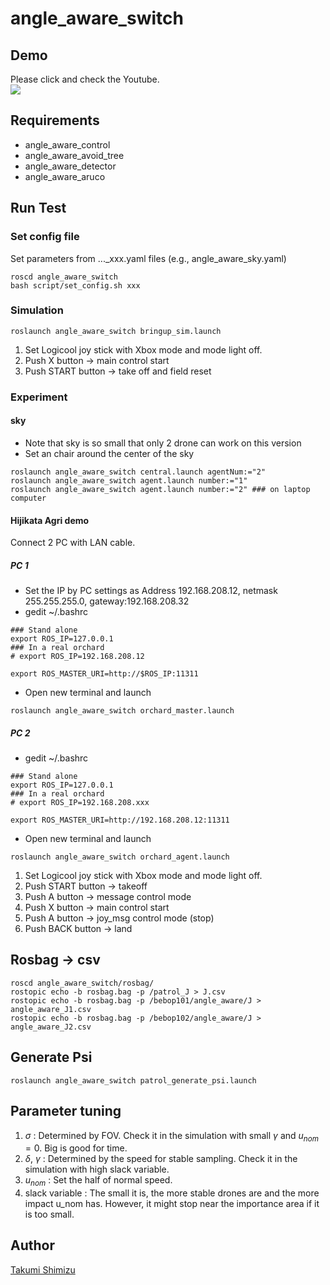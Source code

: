 # angle_aware_switch

## Demo
Please click and check the Youtube.   
[![](https://img.youtube.com/vi/LOIGUzbYuJA/0.jpg)](https://www.youtube.com/watch?v=LOIGUzbYuJA)

## Requirements
- angle_aware_control
- angle_aware_avoid_tree
- angle_aware_detector
- angle_aware_aruco

## Run Test
### Set config file
Set parameters from ..._xxx.yaml files (e.g., angle_aware_sky.yaml)
``` 
roscd angle_aware_switch
bash script/set_config.sh xxx
```

### Simulation
```
roslaunch angle_aware_switch bringup_sim.launch
```
1. Set Logicool joy stick with Xbox mode and mode light off.
1. Push X button -> main control start
1. Push START button -> take off and field reset

### Experiment
#### sky 
- Note that sky is so small that only 2 drone can work on this version
- Set an chair around the center of the sky
```
roslaunch angle_aware_switch central.launch agentNum:="2"
roslaunch angle_aware_switch agent.launch number:="1"
roslaunch angle_aware_switch agent.launch number:="2" ### on laptop computer
```

#### Hijikata Agri demo
Connect 2 PC with LAN cable.
##### PC 1
- Set the IP  by PC settings as Address 192.168.208.12, netmask 255.255.255.0, gateway:192.168.208.32
- gedit ~/.bashrc
```
### Stand alone
export ROS_IP=127.0.0.1
### In a real orchard
# export ROS_IP=192.168.208.12

export ROS_MASTER_URI=http://$ROS_IP:11311
```
- Open new terminal and launch
```
roslaunch angle_aware_switch orchard_master.launch
```
##### PC 2
- gedit ~/.bashrc
```
### Stand alone
export ROS_IP=127.0.0.1
### In a real orchard
# export ROS_IP=192.168.208.xxx

export ROS_MASTER_URI=http://192.168.208.12:11311
```
- Open new terminal and launch
```
roslaunch angle_aware_switch orchard_agent.launch
```
1. Set Logicool joy stick with Xbox mode and mode light off.
1. Push START button -> takeoff
1. Push A button -> message control mode
1. Push X button -> main control start
1. Push A button -> joy_msg control mode (stop)
1. Push BACK button -> land



## Rosbag -> csv
```
roscd angle_aware_switch/rosbag/
rostopic echo -b rosbag.bag -p /patrol_J > J.csv
rostopic echo -b rosbag.bag -p /bebop101/angle_aware/J > angle_aware_J1.csv
rostopic echo -b rosbag.bag -p /bebop102/angle_aware/J > angle_aware_J2.csv
```



## Generate Psi
```
roslaunch angle_aware_switch patrol_generate_psi.launch
```

## Parameter tuning
1. $\sigma$ : Determined by FOV. Check it in the simulation with small $\gamma$ and $u_{nom} =0$. Big is good for time.
1. $\delta$, $\gamma$ : Determined by the speed for stable sampling. Check it in the simulation with high slack variable.
1. $u_{nom}$ : Set the half of normal speed. 
1. slack variable : The small it is, the more stable drones are and the more impact u_nom has. However, it might stop near the importance area if it is too small.


## Author

[Takumi Shimizu](https://github.com/tashiwater)

